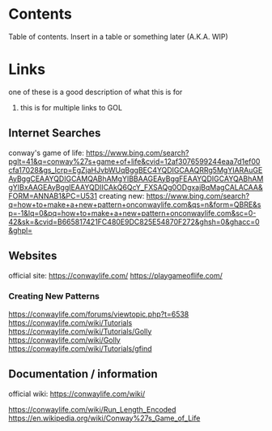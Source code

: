 # Contents
Table of contents. Insert in a table or something later (A.K.A. WIP)
# Links
one of these is a good description of what this is for

1. this is for multiple links to GOL


## Internet Searches
conway's game of life: https://www.bing.com/search?pglt=41&q=conway%27s+game+of+life&cvid=12af3076599244eaa7d1ef00cfa17028&gs_lcrp=EgZjaHJvbWUqBggBEC4YQDIGCAAQRRg5MgYIARAuGEAyBggCEAAYQDIGCAMQABhAMgYIBBAAGEAyBggFEAAYQDIGCAYQABhAMgYIBxAAGEAyBggIEAAYQDIICAkQ6QcY_FXSAQg0ODgxajBqMagCALACAA&FORM=ANNAB1&PC=U531
creating new: https://www.bing.com/search?q=how+to+make+a+new+pattern+onconwaylife.com&qs=n&form=QBRE&sp=-1&lq=0&pq=how+to+make+a+new+pattern+onconwaylife.com&sc=0-42&sk=&cvid=B665817421FC480E9DC825E54870F272&ghsh=0&ghacc=0&ghpl=

## Websites
official site: https://conwaylife.com/
https://playgameoflife.com/

### Creating New Patterns
https://conwaylife.com/forums/viewtopic.php?t=6538
https://conwaylife.com/wiki/Tutorials
https://conwaylife.com/wiki/Tutorials/Golly
https://conwaylife.com/wiki/Golly
https://conwaylife.com/wiki/Tutorials/gfind


## Documentation / information
official wiki: https://conwaylife.com/wiki/

https://conwaylife.com/wiki/Run_Length_Encoded
https://en.wikipedia.org/wiki/Conway%27s_Game_of_Life

